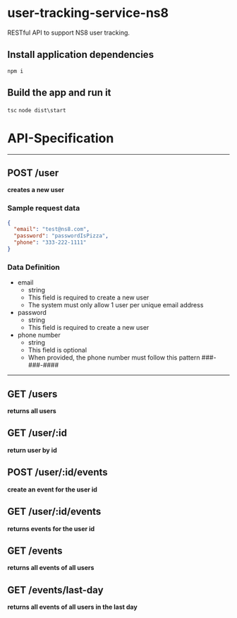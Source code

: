 # user-tracking-service-ns8
 RESTful API to support NS8 user tracking.

## Install application dependencies
 `npm i`

## Build the app and run it
 `tsc`
 `node dist\start`

# API-Specification
___
## POST /user
**creates a new user**

### Sample request data
```json
{
  "email": "test@ns8.com",
  "password": "passwordIsPizza",
  "phone": "333-222-1111"
}
```

### Data Definition
- email
  - string
  - This field is required to create a new user
  - The system must only allow 1 user per unique email address
- password
  - string
  - This field is required to create a new user
- phone number 
  - string
  - This field is optional
  - When provided, the phone number must follow this pattern ###-###-####
___
## GET /users
**returns all users**
## GET /user/:id
**return user by id**
## POST /user/:id/events
**create an event for the user id**
## GET /user/:id/events
**returns events for the user id** 
## GET /events
**returns all events of all users**
## GET /events/last-day
**returns all events of all users in the last day**

